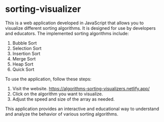 # sorting-visualizer

This is a web application developed in JavaScript that allows you to visualize different sorting algorithms. It is designed for use by developers and educators. The implemented sorting algorithms include:

1. Bubble Sort
2. Selection Sort
3. Insertion Sort
4. Merge Sort
5. Heap Sort
6. Quick Sort

To use the application, follow these steps:

1. Visit the website. https://algorithms-sorting-visualizers.netlify.app/
2. Click on the algorithm you want to visualize.
3. Adjust the speed and size of the array as needed.

This application provides an interactive and educational way to understand and analyze the behavior of various sorting algorithms.
